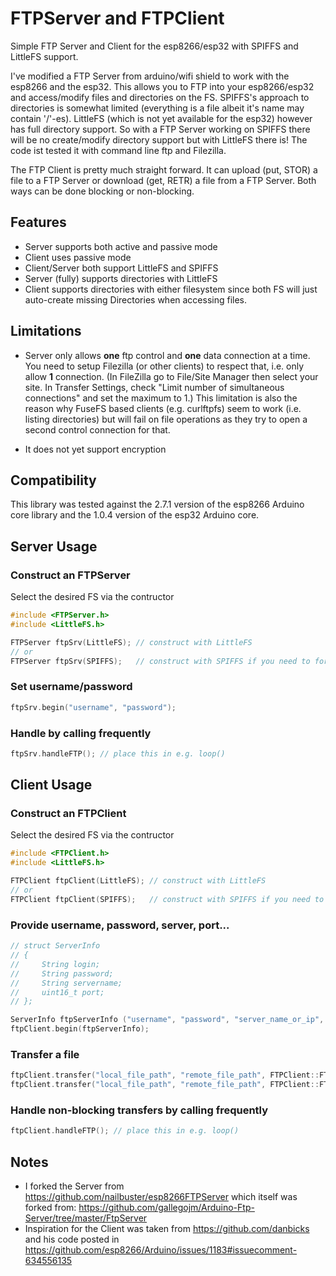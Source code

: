 # FTPServer and FTPClient
Simple FTP Server and Client for the esp8266/esp32 with SPIFFS and LittleFS support.

I've modified a FTP Server from arduino/wifi shield to work with the esp8266 and the esp32. This allows you to FTP into your esp8266/esp32 and access/modify files and directories on the FS. SPIFFS's approach to directories is somewhat limited (everything is a file albeit it's name may contain '/'-es). LittleFS (which is not yet available for the esp32) however has full directory support. 
So with a FTP Server working on SPIFFS there will be no create/modify directory support but with LittleFS there is!
The code ist tested it with command line ftp and Filezilla. 

The FTP Client is pretty much straight forward. It can upload (put, STOR) a file to a FTP Server or download (get, RETR) a file from a FTP Server. Both ways can be done blocking or non-blocking.

## Features
* Server supports both active and passive mode
* Client uses passive mode
* Client/Server both support LittleFS and SPIFFS
* Server (fully) supports directories with LittleFS
* Client supports directories with either filesystem 
  since both FS will just auto-create missing Directories
  when accessing files.

## Limitations
* Server only allows **one** ftp control and **one** data connection at a time. You need to setup Filezilla (or other clients) to respect that, i.e. only allow **1** connection. (In FileZilla go to File/Site Manager then select your site. In Transfer Settings, check "Limit number of simultaneous connections" and set the maximum to 1.) This limitation is also the reason why FuseFS based clients (e.g. curlftpfs) seem to work (i.e. listing directories) but will fail on file operations as they try to open a second control connection for that.

* It does not yet support encryption

## Compatibility
This library was tested against the 2.7.1 version of the esp8266 Arduino core library and the 1.0.4 version of the esp32 Arduino core.

## Server Usage

### Construct an FTPServer
Select the desired FS via the contructor 
```cpp
#include <FTPServer.h>
#include <LittleFS.h>

FTPServer ftpSrv(LittleFS); // construct with LittleFS
// or
FTPServer ftpSrv(SPIFFS);   // construct with SPIFFS if you need to for backward compatibility
```

### Set username/password
```cpp
ftpSrv.begin("username", "password");
```

### Handle by calling frequently
```cpp
ftpSrv.handleFTP(); // place this in e.g. loop()
```

## Client Usage

### Construct an FTPClient
Select the desired FS via the contructor 
```cpp
#include <FTPClient.h>
#include <LittleFS.h>

FTPClient ftpClient(LittleFS); // construct with LittleFS
// or
FTPClient ftpClient(SPIFFS);   // construct with SPIFFS if you need to for backward compatibility
```

### Provide username, password, server, port...
```cpp
// struct ServerInfo
// {
//     String login;
//     String password;
//     String servername;
//     uint16_t port;
// };

ServerInfo ftpServerInfo ("username", "password", "server_name_or_ip", 21);
ftpClient.begin(ftpServerInfo);
```

### Transfer a file
```cpp
ftpClient.transfer("local_file_path", "remote_file_path", FTPClient::FTP_GET);  // get a file blocking
ftpClient.transfer("local_file_path", "remote_file_path", FTPClient::FTP_PUT_NONBLOCKING);  // put a file non-blocking
```
### Handle non-blocking transfers by calling frequently
```cpp
ftpClient.handleFTP(); // place this in e.g. loop()
```

## Notes
* I forked the Server from https://github.com/nailbuster/esp8266FTPServer which itself was forked from: https://github.com/gallegojm/Arduino-Ftp-Server/tree/master/FtpServer
* Inspiration for the Client was taken from https://github.com/danbicks and his code posted in https://github.com/esp8266/Arduino/issues/1183#issuecomment-634556135
